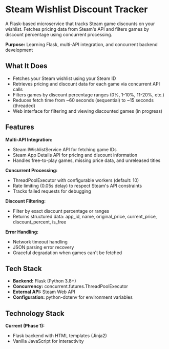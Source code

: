 # Steam Wishlist Discount Tracker

A Flask-based microservice that tracks Steam game discounts on your wishlist. Fetches pricing data from Steam's API and filters games by discount percentage using concurrent processing.

**Purpose:** Learning Flask, multi-API integration, and concurrent backend development

## What It Does

- Fetches your Steam wishlist using your Steam ID
- Retrieves pricing and discount data for each game via concurrent API calls
- Filters games by discount percentage ranges (0%, 1-10%, 11-20%, etc.)
- Reduces fetch time from ~60 seconds (sequential) to ~15 seconds (threaded)
- Web interface for filtering and viewing discounted games (in progress)

## Features

**Multi-API Integration:**
- Steam IWishlistService API for fetching game IDs
- Steam App Details API for pricing and discount information
- Handles free-to-play games, missing price data, and unreleased titles

**Concurrent Processing:**
- ThreadPoolExecutor with configurable workers (default: 10)
- Rate limiting (0.05s delay) to respect Steam's API constraints
- Tracks failed requests for debugging

**Discount Filtering:**
- Filter by exact discount percentage or ranges
- Returns structured data: app_id, name, original_price, current_price, discount_percent, is_free

**Error Handling:**
- Network timeout handling
- JSON parsing error recovery
- Graceful degradation when games can't be fetched

## Tech Stack

- **Backend:** Flask (Python 3.8+)
- **Concurrency:** concurrent.futures.ThreadPoolExecutor
- **External API:** Steam Web API
- **Configuration:** python-dotenv for environment variables

## Technology Stack

**Current (Phase 1):**
- Flask backend with HTML templates (Jinja2)
- Vanilla JavaScript for interactivity
